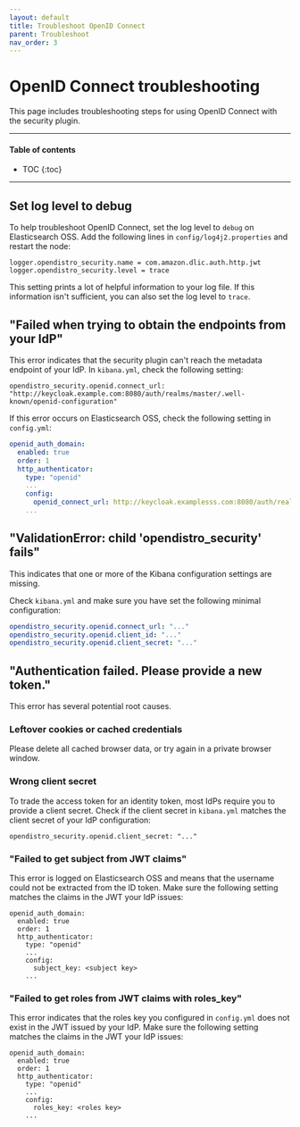 ```yaml
---
layout: default
title: Troubleshoot OpenID Connect
parent: Troubleshoot
nav_order: 3
---
```


# OpenID Connect troubleshooting

This page includes troubleshooting steps for using OpenID Connect with the security plugin.


---

#### Table of contents
- TOC
{:toc}


---

## Set log level to debug

To help troubleshoot OpenID Connect, set the log level to `debug` on Elasticsearch OSS. Add the following lines in `config/log4j2.properties` and restart the node:

```
logger.opendistro_security.name = com.amazon.dlic.auth.http.jwt
logger.opendistro_security.level = trace
```

This setting prints a lot of helpful information to your log file. If this information isn't sufficient, you can also set the log level to `trace`.


## "Failed when trying to obtain the endpoints from your IdP"

This error indicates that the security plugin can't reach the metadata endpoint of your IdP. In `kibana.yml`, check the following setting:

```
opendistro_security.openid.connect_url: "http://keycloak.example.com:8080/auth/realms/master/.well-known/openid-configuration"
```

If this error occurs on Elasticsearch OSS, check the following setting in `config.yml`:

```yml
openid_auth_domain:
  enabled: true
  order: 1
  http_authenticator:
    type: "openid"
    ...
    config:
      openid_connect_url: http://keycloak.examplesss.com:8080/auth/realms/master/.well-known/openid-configuration
    ...
```

## "ValidationError: child 'opendistro_security' fails"

This indicates that one or more of the Kibana configuration settings are missing.

Check `kibana.yml` and make sure you have set the following minimal configuration:

```yml
opendistro_security.openid.connect_url: "..."
opendistro_security.openid.client_id: "..."
opendistro_security.openid.client_secret: "..."
```


## "Authentication failed. Please provide a new token."

This error has several potential root causes.


### Leftover cookies or cached credentials

Please delete all cached browser data, or try again in a private browser window.


### Wrong client secret

To trade the access token for an identity token, most IdPs require you to provide a client secret. Check if the client secret in `kibana.yml` matches the client secret of your IdP configuration:

```
opendistro_security.openid.client_secret: "..."
```


### "Failed to get subject from JWT claims"

This error is logged on Elasticsearch OSS and means that the username could not be extracted from the ID token. Make sure the following setting matches the claims in the JWT your IdP issues:

```
openid_auth_domain:
  enabled: true
  order: 1
  http_authenticator:
    type: "openid"
    ...
    config:
      subject_key: <subject key>
    ...
```

### "Failed to get roles from JWT claims with roles_key"

This error indicates that the roles key you configured in `config.yml` does not exist in the JWT issued by your IdP. Make sure the following setting matches the claims in the JWT your IdP issues:

```
openid_auth_domain:
  enabled: true
  order: 1
  http_authenticator:
    type: "openid"
    ...
    config:
      roles_key: <roles key>
    ...
```
